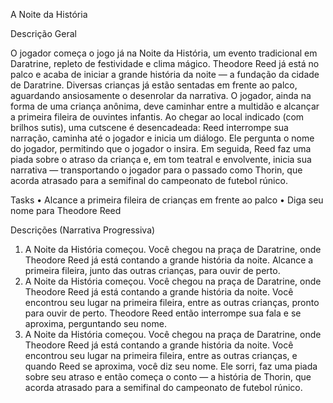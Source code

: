 A Noite da História

Descrição Geral

O jogador começa o jogo já na Noite da História, um evento tradicional em Daratrine, repleto de festividade e clima mágico. Theodore Reed já está no palco e acaba de iniciar a grande história da noite — a fundação da cidade de Daratrine. Diversas crianças já estão sentadas em frente ao palco, aguardando ansiosamente o desenrolar da narrativa. O jogador, ainda na forma de uma criança anônima, deve caminhar entre a multidão e alcançar a primeira fileira de ouvintes infantis. Ao chegar ao local indicado (com brilhos sutis), uma cutscene é desencadeada: Reed interrompe sua narração, caminha até o jogador e inicia um diálogo. Ele pergunta o nome do jogador, permitindo que o jogador o insira. Em seguida, Reed faz uma piada sobre o atraso da criança e, em tom teatral e envolvente, inicia sua narrativa — transportando o jogador para o passado como Thorin, que acorda atrasado para a semifinal do campeonato de futebol rúnico.

Tasks
 • Alcance a primeira fileira de crianças em frente ao palco
 • Diga seu nome para Theodore Reed

Descrições (Narrativa Progressiva)

 1. A Noite da História começou. Você chegou na praça de Daratrine, onde Theodore Reed já está contando a grande história da noite. Alcance a primeira fileira, junto das outras crianças, para ouvir de perto.
 2. A Noite da História começou. Você chegou na praça de Daratrine, onde Theodore Reed já está contando a grande história da noite. Você encontrou seu lugar na primeira fileira, entre as outras crianças, pronto para ouvir de perto. Theodore Reed então interrompe sua fala e se aproxima, perguntando seu nome.
 3. A Noite da História começou. Você chegou na praça de Daratrine, onde Theodore Reed já está contando a grande história da noite. Você encontrou seu lugar na primeira fileira, entre as outras crianças, e quando Reed se aproxima, você diz seu nome. Ele sorri, faz uma piada sobre seu atraso e então começa o conto — a história de Thorin, que acorda atrasado para a semifinal do campeonato de futebol rúnico.
